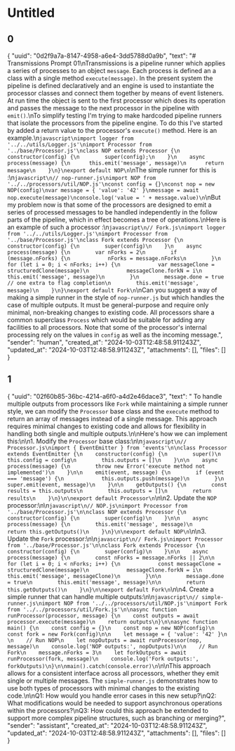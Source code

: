 # Untitled

## 0

{
  "uuid": "0d2f9a7a-8147-4958-a6e4-3dd5788d0a9b",
  "text": "# Transmissions Prompt 01\nTransmissions is a pipeline runner which applies a series of processes to an object `message`. Each process is defined an a class with a single method `execute(message)`. In the present system the pipeline is defined declaratively and an engine is used to instantiate the processor classes and connect them together by means of event listeners. At run time the object is sent to the first processor which does its operation and passes the message to the next processor in the pipeline with `emit()`.\nTo simplify testing I'm trying to make hardcoded pipeline runners that isolate the processors from the pipeline engine. To do this I've started by added a return value to the processor's `execute()` method. Here is an example.\n```javascript\nimport logger from '../../utils/Logger.js'\nimport Processor from '../base/Processor.js'\nclass NOP extends Processor {\n    constructor(config) {\n        super(config);\n    }\n    async process(message) {\n      this.emit('message', message)\n      return message\n    }\n}\nexport default NOP\n```\nThe simple runner for this is :\n```javascript\n// nop-runner.js\nimport NOP from '../../processors/util/NOP.js'\nconst config = {}\nconst nop = new NOP(config)\nvar message = { 'value': '42' }\nmessage = await nop.execute(message)\nconsole.log('value = ' + message.value)\n```\nBut my problem now is that some of the processors are designed to emit a series of processed messages to be handled independently in the follow parts of the pipeline, which in effect becomes a tree of operations.\nHere is an example of such a processor :\n```javascript\n// Fork.js\nimport logger from '../../utils/Logger.js'\nimport Processor from '../base/Processor.js'\nclass Fork extends Processor {\n    constructor(config) {\n        super(config)\n    }\n    async process(message) {\n        var nForks = 2\n        if (message.nForks) {\n            nForks = message.nForks\n        }\n        for (let i = 0; i < nForks; i++) {\n            var messageClone = structuredClone(message)\n            messageClone.forkN = i\n            this.emit('message', message)\n        }\n        message.done = true // one extra to flag completion\n        this.emit('message', message)\n    }\n}\nexport default Fork\n```\nCan you suggest a way of making a simple runner in the style of `nop-runner.js` but which handles the case of multiple outputs. It must be general-purpose and require only minimal, non-breaking changes to existing code. All processors share a common superclass `Process` which would be suitable for adding any facilities to all processors. Note that some of the processor's internal processing rely on the values in `config` as well as the incoming message.",
  "sender": "human",
  "created_at": "2024-10-03T12:48:58.911243Z",
  "updated_at": "2024-10-03T12:48:58.911243Z",
  "attachments": [],
  "files": []
}

## 1

{
  "uuid": "02f60b85-36bc-4214-a6f0-a4d2e46dace3",
  "text": " To handle multiple outputs from processors like `Fork` while maintaining a simple runner style, we can modify the `Processor` base class and the `execute` method to return an array of messages instead of a single message. This approach requires minimal changes to existing code and allows for flexibility in handling both single and multiple outputs.\n\nHere's how we can implement this:\n\n1. Modify the `Processor` base class:\n\n```javascript\n// Processor.js\nimport { EventEmitter } from 'events'\n\nclass Processor extends EventEmitter {\n    constructor(config) {\n        super()\n        this.config = config\n        this.outputs = []\n    }\n\n    async process(message) {\n        throw new Error('execute method not implemented')\n    }\n\n    emit(event, message) {\n        if (event === 'message') {\n            this.outputs.push(message)\n        }\n        super.emit(event, message)\n    }\n\n    getOutputs() {\n        const results = this.outputs\n        this.outputs = []\n        return results\n    }\n}\n\nexport default Processor\n```\n\n2. Update the `NOP` processor:\n\n```javascript\n// NOP.js\nimport Processor from '../base/Processor.js'\n\nclass NOP extends Processor {\n    constructor(config) {\n        super(config)\n    }\n\n    async process(message) {\n        this.emit('message', message)\n        return this.getOutputs()\n    }\n}\n\nexport default NOP\n```\n\n3. Update the `Fork` processor:\n\n```javascript\n// Fork.js\nimport Processor from '../base/Processor.js'\n\nclass Fork extends Processor {\n    constructor(config) {\n        super(config)\n    }\n\n    async process(message) {\n        const nForks = message.nForks || 2\n\n        for (let i = 0; i < nForks; i++) {\n            const messageClone = structuredClone(message)\n            messageClone.forkN = i\n            this.emit('message', messageClone)\n        }\n\n        message.done = true\n        this.emit('message', message)\n\n        return this.getOutputs()\n    }\n}\n\nexport default Fork\n```\n\n4. Create a simple runner that can handle multiple outputs:\n\n```javascript\n// simple-runner.js\nimport NOP from '../../processors/util/NOP.js'\nimport Fork from '../../processors/util/Fork.js'\n\nasync function runProcessor(processor, message) {\n    const outputs = await processor.execute(message)\n    return outputs\n}\n\nasync function main() {\n    const config = {}\n    const nop = new NOP(config)\n    const fork = new Fork(config)\n\n    let message = { 'value': '42' }\n    \n    // Run NOP\n    let nopOutputs = await runProcessor(nop, message)\n    console.log('NOP outputs:', nopOutputs)\n\n    // Run Fork\n    message.nForks = 3\n    let forkOutputs = await runProcessor(fork, message)\n    console.log('Fork outputs:', forkOutputs)\n}\n\nmain().catch(console.error)\n```\n\nThis approach allows for a consistent interface across all processors, whether they emit single or multiple messages. The `simple-runner.js` demonstrates how to use both types of processors with minimal changes to the existing code.\n\nQ1: How would you handle error cases in this new setup?\nQ2: What modifications would be needed to support asynchronous operations within the processors?\nQ3: How could this approach be extended to support more complex pipeline structures, such as branching or merging?",
  "sender": "assistant",
  "created_at": "2024-10-03T12:48:58.911243Z",
  "updated_at": "2024-10-03T12:48:58.911243Z",
  "attachments": [],
  "files": []
}
